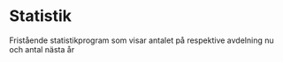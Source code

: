 # Statistik
Fristående statistikprogram som visar antalet på respektive avdelning nu och antal nästa år
